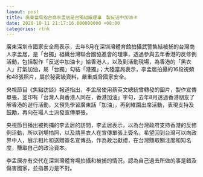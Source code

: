 ```yaml
---
layout: post
title: 廣東當局指台商李孟居是台獨組織理事　製反送中加油卡
date: 2020-10-11 21:17:16.000000000 +08:00
categories: rthk
---
```


廣東深圳市國家安全局表示，去年8月在深圳灣體育館拍攝武警集結被捕的台灣商人李孟居，是「台獨」組織台灣聯合國協進會的理事，透過參與去年香港的反修例活動，包括製作「反送中加油卡」給香港人，以及到活動現場，為香港的「黑衣人」打氣加油，屬「台獨」勾結「港獨」；大陸當局表示，李孟居拍攝的16段視頻和48張照片，屬於秘密級資料，嚴重威脅國家安全。

央視節目《焦點訪談》報道指出，李孟居使用蔡英文總統曾轉發的圖片，製作宣傳單張，並印有「台灣人與香港人同在，香港加油」字句，去年8月透過香港朋友了解香港的遊行活動，又預先學習廣東話「加油」，再到維園出席活動，表現支持及鼓勵，再向在場人士派發宣傳單張。

央視節目播出被拘捕的李孟居的訪問，李孟居表示，以為台灣政府支持香港的反修例活動，所以到場拍照，以及請黑衣人在宣傳單張上簽名，希望回到台灣可以向政界中人，展示相片和送贈簽名宣傳品，作為政治獻禮，在台灣賺取關注度和知名度，賺取自己的政治資本。

李孟居亦有交代在深圳灣體育場拍攝和被捕的情況，認為自己過去所做的事是錯及傷害國家，並指暴力是不對。
